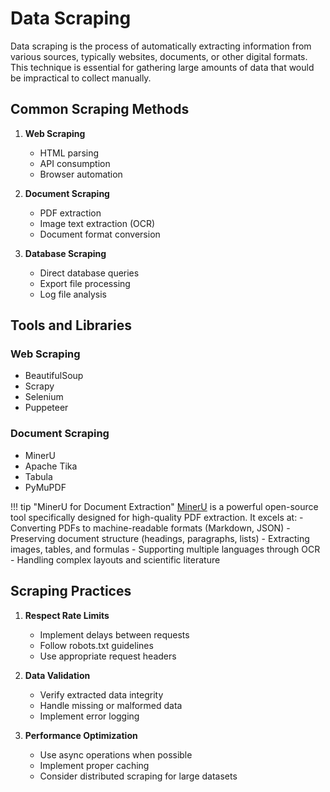 # Data Scraping

Data scraping is the process of automatically extracting information from various sources, typically websites, documents, or other digital formats. This technique is essential for gathering large amounts of data that would be impractical to collect manually.

## Common Scraping Methods

1. **Web Scraping**
   - HTML parsing
   - API consumption
   - Browser automation
   
2. **Document Scraping**
   - PDF extraction
   - Image text extraction (OCR)
   - Document format conversion

3. **Database Scraping**
   - Direct database queries
   - Export file processing
   - Log file analysis

## Tools and Libraries

### Web Scraping
- BeautifulSoup
- Scrapy
- Selenium
- Puppeteer

### Document Scraping
- MinerU
- Apache Tika
- Tabula
- PyMuPDF

!!! tip "MinerU for Document Extraction"
    [MinerU](https://github.com/opendatalab/MinerU) is a powerful open-source tool specifically designed for high-quality PDF extraction. It excels at:
    - Converting PDFs to machine-readable formats (Markdown, JSON)
    - Preserving document structure (headings, paragraphs, lists)
    - Extracting images, tables, and formulas
    - Supporting multiple languages through OCR
    - Handling complex layouts and scientific literature

## Scraping Practices

1. **Respect Rate Limits**
    - Implement delays between requests
    - Follow robots.txt guidelines
    - Use appropriate request headers

2. **Data Validation**
    - Verify extracted data integrity
    - Handle missing or malformed data
    - Implement error logging

3. **Performance Optimization**
    - Use async operations when possible
    - Implement proper caching
    - Consider distributed scraping for large datasets